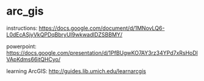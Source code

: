 # arc_gis

instructions: https://docs.google.com/document/d/1MNovLQ6-L0dEcASjyVkQPDqBbryUI9wkwadlDZSBBMY/

powerpoint: https://docs.google.com/presentation/d/1PfBUgwKO7AY3rz34YPd7xRsHoDlVApKdms66itQHCyo/

learning ArcGIS: http://guides.lib.umich.edu/learnarcgis
